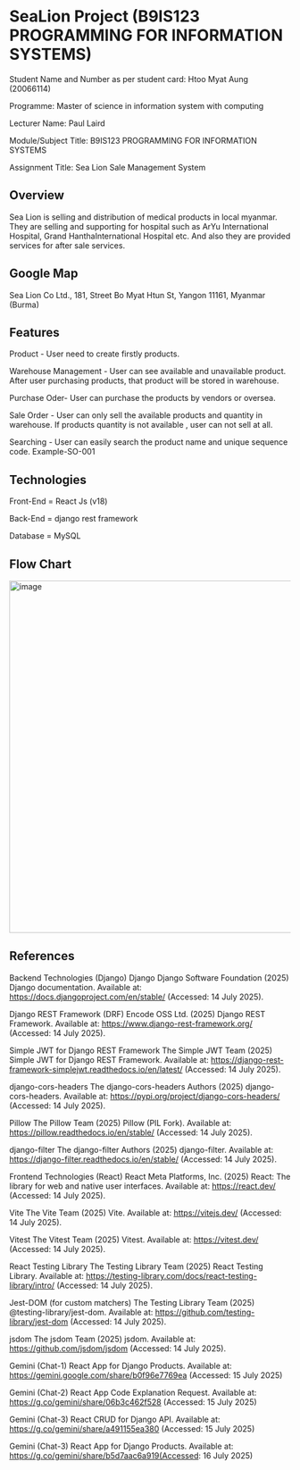 <h1>SeaLion Project (B9IS123 PROGRAMMING FOR INFORMATION SYSTEMS)</h1>






Student  Name and Number as per student card: Htoo Myat Aung (20066114)



Programme: Master of science in information system with computing



Lecturer Name:  Paul Laird



Module/Subject Title: B9IS123 PROGRAMMING FOR INFORMATION SYSTEMS



Assignment Title:  Sea Lion Sale Management System




Overview
--------------





Sea Lion is selling and distribution of medical products in local myanmar. 
They are selling and supporting for hospital such as ArYu International Hospital, Grand HanthaInternational Hospital etc. And also they are provided services for after sale services.


Google Map
--------------



Sea Lion Co Ltd., 181, Street Bo Myat Htun St, Yangon 11161, Myanmar (Burma)


Features
--------------
Product - User need to create firstly products. 


Warehouse Management - User can see available and unavailable product. After user purchasing products, that product will be stored in warehouse.


Purchase Oder- User can purchase the products by vendors or oversea.


Sale Order - User can only sell the available products and quantity in warehouse. If products quantity is not available , user can not sell at all.


Searching - User can easily search the product name and unique sequence code. Example-SO-001




Technologies
--------------

Front-End = React Js (v18)


Back-End = django rest framework


Database = MySQL














Flow Chart
------------------

<img width="1289" height="631" alt="image" src="https://github.com/user-attachments/assets/3727aa12-aea5-4701-8517-a467d50852ca" />















References
-----------------
Backend Technologies (Django)
Django
Django Software Foundation (2025) Django documentation. Available at: https://docs.djangoproject.com/en/stable/ (Accessed: 14 July 2025).

Django REST Framework (DRF)
Encode OSS Ltd. (2025) Django REST Framework. Available at: https://www.django-rest-framework.org/ (Accessed: 14 July 2025).

Simple JWT for Django REST Framework
The Simple JWT Team (2025) Simple JWT for Django REST Framework. Available at: https://django-rest-framework-simplejwt.readthedocs.io/en/latest/ (Accessed: 14 July 2025).

django-cors-headers
The django-cors-headers Authors (2025) django-cors-headers. Available at: https://pypi.org/project/django-cors-headers/ (Accessed: 14 July 2025).

Pillow
The Pillow Team (2025) Pillow (PIL Fork). Available at: https://pillow.readthedocs.io/en/stable/ (Accessed: 14 July 2025).

django-filter
The django-filter Authors (2025) django-filter. Available at: https://django-filter.readthedocs.io/en/stable/ (Accessed: 14 July 2025).

Frontend Technologies (React)
React
Meta Platforms, Inc. (2025) React: The library for web and native user interfaces. Available at: https://react.dev/ (Accessed: 14 July 2025).

Vite
The Vite Team (2025) Vite. Available at: https://vitejs.dev/ (Accessed: 14 July 2025).

Vitest
The Vitest Team (2025) Vitest. Available at: https://vitest.dev/ (Accessed: 14 July 2025).

React Testing Library
The Testing Library Team (2025) React Testing Library. Available at: https://testing-library.com/docs/react-testing-library/intro/ (Accessed: 14 July 2025).

Jest-DOM (for custom matchers)
The Testing Library Team (2025) @testing-library/jest-dom. Available at: https://github.com/testing-library/jest-dom (Accessed: 14 July 2025).

jsdom
The jsdom Team (2025) jsdom. Available at: https://github.com/jsdom/jsdom (Accessed: 14 July 2025).

Gemini (Chat-1)
React App for Django Products. Available at: https://gemini.google.com/share/b0f96e7769ea (Accessed: 15 July 2025)

Gemini (Chat-2)
React App Code Explanation Request. Available at: https://g.co/gemini/share/06b3c462f528 (Accessed: 15 July 2025)

Gemini (Chat-3)
React CRUD for Django API. Available at: https://g.co/gemini/share/a491155ea380 (Accessed: 15 July 2025)

Gemini (Chat-3)
React App for Django Products. Available at: https://g.co/gemini/share/b5d7aac6a919(Accessed: 16 July 2025)




